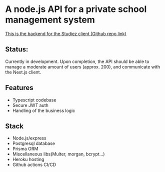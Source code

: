 # A node.js API for a private school management system
[This is the backend for the Studiez client (Github repo link)](https://)
## Status:
Currently in development. Upon completion, the API should be able to manage a moderate amount of users (approx. 200),
and communicate with the Next.js client.

## Features
- Typescript codebase
- Secure JWT auth
- Handling of the business logic

## Stack
- Node.js/express
- Postgresql database
- Prisma ORM
- Miscellaneous libs(Multer, morgan, bcrypt...)
- Heroku hosting 
- Github actions CI/CD


